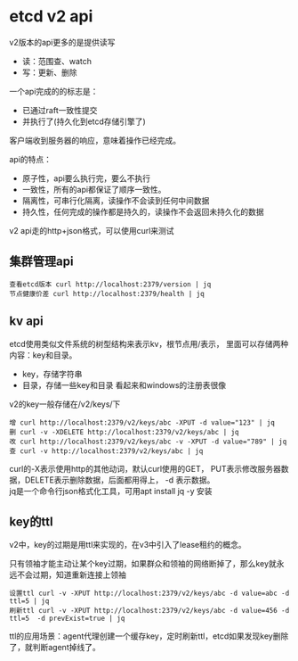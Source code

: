 # etcd v2 api

v2版本的api更多的是提供读写
- 读：范围查、watch
- 写：更新、删除

一个api完成的的标志是：
- 已通过raft一致性提交
- 并执行了(持久化到etcd存储引擎了)

客户端收到服务器的响应，意味着操作已经完成。

api的特点：
- 原子性，api要么执行完，要么不执行
- 一致性，所有的api都保证了顺序一致性。
- 隔离性，可串行化隔离，读操作不会读到任何中间数据
- 持久性，任何完成的操作都是持久的，读操作不会返回未持久化的数据

v2 api走的http+json格式，可以使用curl来测试

## 集群管理api

    查看etcd版本 curl http://localhost:2379/version | jq
    节点健康价差 curl http://localhost:2379/health | jq

## kv api

etcd使用类似文件系统的树型结构来表示kv，根节点用/表示，
里面可以存储两种内容：key和目录。
- key，存储字符串
- 目录，存储一些key和目录
看起来和windows的注册表很像

v2的key一般存储在/v2/keys/下

    增 curl http://localhost:2379/v2/keys/abc -XPUT -d value="123" | jq
    删 curl -v -XDELETE http://localhost:2379/v2/keys/abc | jq
    改 curl http://localhost:2379/v2/keys/abc -v -XPUT -d value="789" | jq
    查 curl -v http://localhost:2379/v2/keys/abc | jq

curl的-X表示使用http的其他动词，默认curl使用的GET，
PUT表示修改服务器数据，DELETE表示删除数据，后面都用得上，
-d 表示数据。  
jq是一个命令行json格式化工具，可用apt install jq -y 安装

## key的ttl

v2中，key的过期是用ttl来实现的，在v3中引入了lease租约的概念。

只有领袖才能主动让某个key过期，如果群众和领袖的网络断掉了，那么key就永远不会过期，知道重新连接上领袖

    设置ttl curl -v -XPUT http://localhost:2379/v2/keys/abc -d value=abc -d ttl=5 | jq
    刷新ttl curl -v -XPUT http://localhost:2379/v2/keys/abc -d value=456 -d ttl=5  -d prevExist=true | jq


ttl的应用场景：agent代理创建一个缓存key，定时刷新ttl，etcd如果发现key删除了，就判断agent掉线了。

